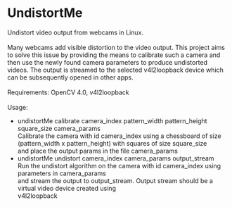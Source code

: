 # UndistortMe
Undistort video output from webcams in Linux. <br><br>
Many webcams add visible distortion to the video output. This project aims to solve this issue by providing the means to calibrate such a camera and then use the newly found camera parameters to produce undistorted videos. The output is streamed to the selected v4l2loopback device which can be subsequently opened in other apps. <br><br>
Requirements: OpenCV 4.0, v4l2loopback <br><br>
Usage: <br>
  - undistortMe calibrate camera_index pattern_width pattern_height square_size camera_params <br>
    Calibrate the camera with id camera_index using a chessboard of size <br>
 (pattern_width x pattern_height) with squares of size square_size <br>
 and place the output params in the file camera_params <br>
  - undistortMe undistort camera_index camera_params output_stream <br>
    Run the undistort algorithm on the camera with id camera_index using parameters in camera_params <br>
 and stream the output to output_stream. Output stream should be a virtual video device created using <br>
 v4l2loopback <br>
